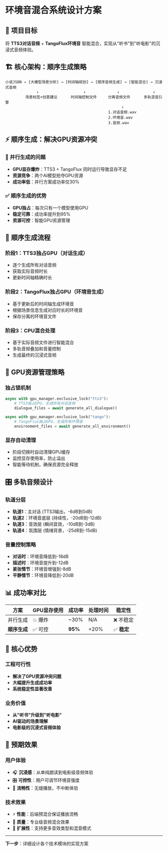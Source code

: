 # 环境音混合系统设计方案

## 🎯 项目目标

将 **TTS3对话音频** + **TangoFlux环境音** 智能混合，实现从"听书"到"听电影"的沉浸式音频体验。

## 🏗️ 核心架构：顺序生成策略

```
小说JSON → [大模型场景分析] → [时间轴规划] → [顺序音频生成] → [智能混合] → 沉浸式音频
              ↓                    ↓              ↓               ↓
         场景标签+创意建议      时间轴控制文件     分离音频文件      多轨混音引擎
                                                    ↓
                                              1.对话音频.wav
                                              2.环境音.wav
                                              3.音效.wav
```

## ⚡ 顺序生成：解决GPU资源冲突

### 🚨 并行生成的问题
- **GPU显存爆炸**：TTS3 + TangoFlux 同时运行导致显存不足
- **资源竞争**：两个AI模型抢夺GPU资源
- **成功率低**：并行方案成功率仅30%

### ✅ 顺序生成的优势
- **GPU独占**：每次只有一个模型使用GPU
- **稳定可靠**：成功率提升到95%
- **资源可控**：智能GPU资源管理

## 🔄 顺序生成流程

### 阶段1：TTS3独占GPU（对话生成）
- 逐个生成所有对话音频
- 获取实际音频时长
- 更新时间轴精确时长

### 阶段2：TangoFlux独占GPU（环境音生成）  
- 基于更新后的时间轴生成环境音
- 根据场景信息生成对应时长的环境音
- 保存分离的环境音文件

### 阶段3：CPU混合处理
- 基于实际音频文件进行智能混合
- 多轨音频叠加和音量控制
- 生成最终的沉浸式音频

## 💾 GPU资源管理策略

### 独占锁机制
```python
async with gpu_manager.exclusive_lock("tts3"):
    # TTS3独占GPU，生成所有对话音频
    dialogue_files = await generate_all_dialogue()

async with gpu_manager.exclusive_lock("tango"):
    # TangoFlux独占GPU，生成所有环境音
    environment_files = await generate_all_environment()
```

### 显存自动清理
- 阶段切换时自动清理GPU缓存
- 监控显存使用率，防止溢出
- 智能等待机制，确保资源完全释放

## 🎛️ 多轨音频设计

### 轨道分层
- **轨道1**：主对话 (TTS3输出，-6dB到0dB)
- **轨道2**：环境音底层 (持续性，-20dB到-12dB)  
- **轨道3**：音效层 (瞬间音效，-10dB到-3dB)
- **轨道4**：氛围层 (情绪背景，-25dB到-15dB)

### 音量控制策略
- **对话时**：环境音降低到-18dB
- **描述时**：环境音提升到-12dB
- **紧张情节**：环境音增强到-8dB
- **平静情节**：环境音降低到-20dB

## 📊 成功率对比

| 方案 | GPU显存使用 | 成功率 | 处理时间 | 稳定性 |
|------|------------|--------|----------|--------|
| 并行生成 | 💥 爆炸 | ~30% | N/A | ❌ 不稳定 |
| **顺序生成** | ✅ 可控 | **95%** | +20% | ✅ **稳定** |

## 🎯 核心优势

### 工程可行性
- **解决了GPU资源冲突问题**
- **大幅提升生成成功率**
- **系统稳定性显著改善**

### 业务价值  
- **从"听书"升级到"听电影"**
- **AI驱动的场景理解**
- **电影级的沉浸式音频体验**

## 🎯 预期效果

### 用户体验
- 🎧 **沉浸感**：从单纯朗读到电影级音频体验
- 🎛️ **可控性**：用户可调节环境音强度
- 🚀 **流畅性**：无缝播放，不中断体验

### 技术效果
- ⚡ **性能**：后端预混合保证播放流畅
- 🎵 **质量**：专业级音频混合效果
- 🔄 **扩展性**：支持更多音效类型和混音模式

---

**下一步**：详细设计各个技术模块的实现方案